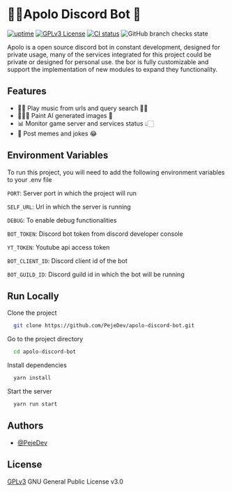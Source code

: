 
# 👩‍🎤Apolo Discord Bot 🤖

[![uptime](https://status.pejedev.xyz/api/badge/1/uptime/24)](https://status.pejedev.xyz/status/me)
[![GPLv3 License](https://img.shields.io/badge/License-GPL%20v3-yellow.svg)](https://opensource.org/licenses/)
[![CI status](https://img.shields.io/github/workflow/status/PejeDev/apolo-discord-bot/CD)](https://github.com/PejeDev/apolo-discord-bot/actions/workflows/ci.yml)
![GitHub branch checks state](https://img.shields.io/github/checks-status/PejeDev/apolo-discord-bot/main)

Apolo is a open source discord bot in constant development, designed for private usage, many of the services integrated for this project could be private or designed for personal use. the bor is fully customizable and support the implementation of new modules to expand they functionality.


## Features

- 👩‍🎤 Play music from urls and query search 🤘🏻
- 👩🏻‍🎨 Paint AI generated images 🤖
- 📊 Monitor game server and services status 👆🏻
- 🤡 Post memes and jokes 😂


## Environment Variables

To run this project, you will need to add the following environment variables to your .env file

`PORT`: Server port in which the project will run

`SELF_URL`: Url in which the server is running

`DEBUG`: To enable debug functionalities

`BOT_TOKEN`: Discord bot token from discord developer console

`YT_TOKEN`: Youtube api access token

`BOT_CLIENT_ID`: Discord client id of the bot

`BOT_GUILD_ID`: Discord guild id in which the bot will be running


## Run Locally

Clone the project

```bash
  git clone https://github.com/PejeDev/apolo-discord-bot.git
```

Go to the project directory

```bash
  cd apolo-discord-bot
```

Install dependencies

```bash
  yarn install
```

Start the server

```bash
  yarn run start
```


## Authors

- [@PejeDev](https://github.com/PejeDev)


## License
[GPLv3](https://choosealicense.com/licenses/gpl-3.0/) GNU General Public License v3.0


